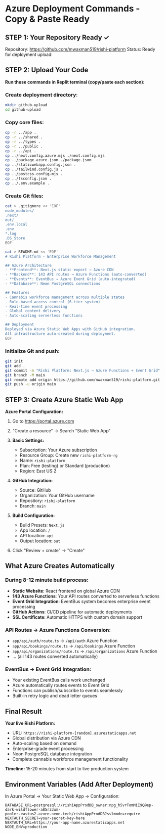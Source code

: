 # Azure Deployment Commands - Copy & Paste Ready

## STEP 1: Your Repository Ready ✓
Repository: https://github.com/mwaxman519/rishi-platform
Status: Ready for deployment upload

## STEP 2: Upload Your Code

**Run these commands in Replit terminal (copy/paste each section):**

### Create deployment directory:
```bash
mkdir github-upload
cd github-upload
```

### Copy core files:
```bash
cp -r ../app .
cp -r ../shared .
cp -r ../types .
cp -r ../public .
cp -r ../api .
cp ../next.config.azure.mjs ./next.config.mjs
cp ../package.azure.json ./package.json
cp ../staticwebapp.config.json .
cp ../tailwind.config.js .
cp ../postcss.config.mjs .
cp ../tsconfig.json .
cp ../.env.example .
```

### Create Git files:
```bash
cat > .gitignore << 'EOF'
node_modules/
.next/
out/
.env.local
.env
*.log
.DS_Store
EOF

cat > README.md << 'EOF'
# Rishi Platform - Enterprise Workforce Management

## Azure Architecture
- **Frontend**: Next.js static export → Azure CDN
- **Backend**: 143 API routes → Azure Functions (auto-converted)
- **Events**: EventBus → Azure Event Grid (auto-integrated)
- **Database**: Neon PostgreSQL connections

## Features
- Cannabis workforce management across multiple states
- Role-based access control (6-tier system)
- Real-time event processing
- Global content delivery
- Auto-scaling serverless functions

## Deployment
Deployed via Azure Static Web Apps with GitHub integration.
All infrastructure auto-created during deployment.
EOF
```

### Initialize Git and push:
```bash
git init
git add .
git commit -m "Rishi Platform: Next.js → Azure Functions + Event Grid"
git branch -M main
git remote add origin https://github.com/mwaxman519/rishi-platform.git
git push -u origin main
```

## STEP 3: Create Azure Static Web App

**Azure Portal Configuration:**

1. Go to https://portal.azure.com
2. "Create a resource" → Search "Static Web App"
3. **Basic Settings:**
   - Subscription: Your Azure subscription
   - Resource Group: Create new `rishi-platform-rg`
   - Name: `rishi-platform`
   - Plan: Free (testing) or Standard (production)
   - Region: East US 2

4. **GitHub Integration:**
   - Source: GitHub
   - Organization: Your GitHub username
   - Repository: `rishi-platform`
   - Branch: `main`

5. **Build Configuration:**
   - Build Presets: `Next.js`
   - App location: `/`
   - API location: `api`
   - Output location: `out`

6. Click "Review + create" → "Create"

## What Azure Creates Automatically

### During 8-12 minute build process:
- **Static Website**: React frontend on global Azure CDN
- **143 Azure Functions**: Your API routes converted to serverless functions
- **Event Grid Integration**: EventBus system becomes enterprise event processing
- **GitHub Actions**: CI/CD pipeline for automatic deployments
- **SSL Certificate**: Automatic HTTPS with custom domain support

### API Routes → Azure Functions Conversion:
- `app/api/auth/route.ts` → `/api/auth` Azure Function
- `app/api/bookings/route.ts` → `/api/bookings` Azure Function
- `app/api/organizations/route.ts` → `/api/organizations` Azure Function
- ... (all 143 routes converted automatically)

### EventBus → Event Grid Integration:
- Your existing EventBus calls work unchanged
- Azure automatically routes events to Event Grid
- Functions can publish/subscribe to events seamlessly
- Built-in retry logic and dead letter queues

## Final Result

**Your live Rishi Platform:**
- URL: `https://rishi-platform-[random].azurestaticapps.net`
- Global distribution via Azure CDN
- Auto-scaling based on demand
- Enterprise-grade event processing
- Neon PostgreSQL database integration
- Complete cannabis workforce management functionality

**Timeline:** 15-20 minutes from start to live production system

## Environment Variables (Add After Deployment)

In Azure Portal → Your Static Web App → Configuration:

```
DATABASE_URL=postgresql://rishiAppProdDB_owner:npg_h5vrTomMiI9Q@ep-dark-wildflower-a85rz3um-pooler.eastus2.azure.neon.tech/rishiAppProdDB?sslmode=require
NEXTAUTH_SECRET=your-secret-key-here
NEXTAUTH_URL=https://your-app-name.azurestaticapps.net
NODE_ENV=production
```